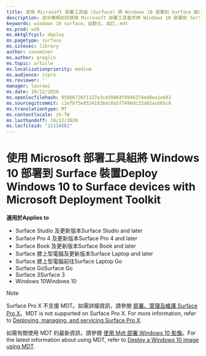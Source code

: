 ```yaml
---
title: 使用 Microsoft 部署工具組 (Surface) 將 Windows 10 部署到 Surface 裝置
description: 逐步瞭解如何使用 Microsoft 部署工具套件將 Windows 10 部署到 Surface 裝置的建議程式。
keywords: windows 10 surface、自動化、自訂、mdt
ms.prod: w10
ms.mktglfcycl: deploy
ms.pagetype: surface
ms.sitesec: library
author: coveminer
ms.author: greglin
ms.topic: article
ms.localizationpriority: medium
ms.audience: itpro
ms.reviewer: ''
manager: laurawi
ms.date: 10/12/2020
ms.openlocfilehash: 858b6726f1127e3c439864f8946274ed0ea1edd3
ms.sourcegitcommit: c1efb75e8524193bdc0a5f7496dc23a92ac665c8
ms.translationtype: MT
ms.contentlocale: zh-TW
ms.lasthandoff: 10/12/2020
ms.locfileid: "11114561"
---
```

# <span data-ttu-id="8c41f-104">使用 Microsoft 部署工具組將 Windows 10 部署到 Surface 裝置</span><span class="sxs-lookup"><span data-stu-id="8c41f-104">Deploy Windows 10 to Surface devices with Microsoft Deployment Toolkit</span></span>

**<span data-ttu-id="8c41f-105">適用於</span><span class="sxs-lookup"><span data-stu-id="8c41f-105">Applies to</span></span>**

- <span data-ttu-id="8c41f-106">Surface Studio 及更新版本</span><span class="sxs-lookup"><span data-stu-id="8c41f-106">Surface Studio and later</span></span>
- <span data-ttu-id="8c41f-107">Surface Pro 4 及更新版本</span><span class="sxs-lookup"><span data-stu-id="8c41f-107">Surface Pro 4 and later</span></span>
- <span data-ttu-id="8c41f-108">Surface Book 及更新版本</span><span class="sxs-lookup"><span data-stu-id="8c41f-108">Surface Book and later</span></span>
- <span data-ttu-id="8c41f-109">Surface 膝上型電腦及更新版本</span><span class="sxs-lookup"><span data-stu-id="8c41f-109">Surface Laptop and later</span></span>
- <span data-ttu-id="8c41f-110">Surface 膝上型電腦前往</span><span class="sxs-lookup"><span data-stu-id="8c41f-110">Surface Laptop Go</span></span>
- <span data-ttu-id="8c41f-111">Surface Go</span><span class="sxs-lookup"><span data-stu-id="8c41f-111">Surface Go</span></span>
- <span data-ttu-id="8c41f-112">Surface 3</span><span class="sxs-lookup"><span data-stu-id="8c41f-112">Surface 3</span></span>
- <span data-ttu-id="8c41f-113">Windows 10</span><span class="sxs-lookup"><span data-stu-id="8c41f-113">Windows 10</span></span>

> [!NOTE]
> <span data-ttu-id="8c41f-114">Surface Pro X 不支援 MDT。如需詳細資訊，請參閱 [部署、管理及維護 Surface Pro X](surface-pro-arm-app-management.md)。</span><span class="sxs-lookup"><span data-stu-id="8c41f-114">MDT is not supported on Surface Pro X. For more information, refer to [Deploying, managing, and servicing Surface Pro X](surface-pro-arm-app-management.md).</span></span>

<span data-ttu-id="8c41f-115">如需有關使用 MDT 的最新資訊，請參閱 [使用 Mdt 部署 Windows 10 影像](https://docs.microsoft.com/windows/deployment/deploy-windows-mdt/deploy-a-windows-10-image-using-mdt)。</span><span class="sxs-lookup"><span data-stu-id="8c41f-115">For the latest information about using MDT, refer to [Deploy a Windows 10 image using MDT](https://docs.microsoft.com/windows/deployment/deploy-windows-mdt/deploy-a-windows-10-image-using-mdt).</span></span>

